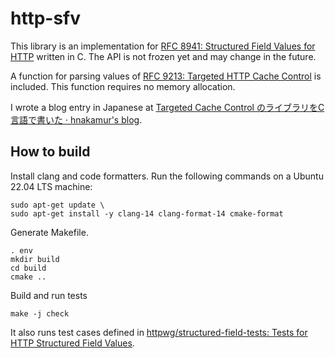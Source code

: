 http-sfv
========

This library is an implementation for [RFC 8941: Structured Field Values for HTTP](https://www.rfc-editor.org/rfc/rfc8941) written in C.
The API is not frozen yet and may change in the future.

A function for parsing values of [RFC 9213: Targeted HTTP Cache Control](https://www.rfc-editor.org/rfc/rfc9213.html) is included.
This function requires no memory allocation.

I wrote a blog entry in Japanese at [Targeted Cache Control のライブラリをC言語で書いた · hnakamur's blog](https://hnakamur.github.io/blog/2022/07/09/targeted-cache-control-impl/).

## How to build

Install clang and code formatters. Run the following commands on a Ubuntu 22.04 LTS machine:

```
sudo apt-get update \
sudo apt-get install -y clang-14 clang-format-14 cmake-format
```

Generate Makefile.

```
. env
mkdir build
cd build
cmake ..
```

Build and run tests

```
make -j check
```

It also runs test cases defined in [httpwg/structured-field-tests: Tests for HTTP Structured Field Values](https://github.com/httpwg/structured-field-tests).
